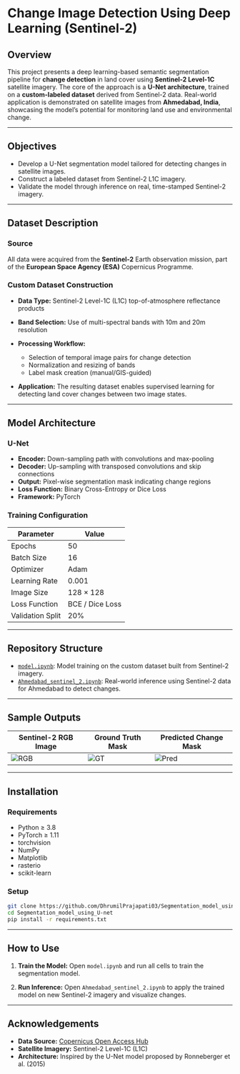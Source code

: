 # Change Image Detection Using Deep Learning (Sentinel-2)

## Overview

This project presents a deep learning-based semantic segmentation pipeline for **change detection** in land cover using **Sentinel-2 Level-1C** satellite imagery. The core of the approach is a **U-Net architecture**, trained on a **custom-labeled dataset** derived from Sentinel-2 data. Real-world application is demonstrated on satellite images from **Ahmedabad, India**, showcasing the model’s potential for monitoring land use and environmental change.

---

## Objectives

* Develop a U-Net segmentation model tailored for detecting changes in satellite images.
* Construct a labeled dataset from Sentinel-2 L1C imagery.
* Validate the model through inference on real, time-stamped Sentinel-2 imagery.

---

## Dataset Description

### Source

All data were acquired from the **Sentinel-2** Earth observation mission, part of the **European Space Agency (ESA)** Copernicus Programme.

### Custom Dataset Construction

* **Data Type:** Sentinel-2 Level-1C (L1C) top-of-atmosphere reflectance products
* **Band Selection:** Use of multi-spectral bands with 10m and 20m resolution
* **Processing Workflow:**

  * Selection of temporal image pairs for change detection
  * Normalization and resizing of bands
  * Label mask creation (manual/GIS-guided)
* **Application:** The resulting dataset enables supervised learning for detecting land cover changes between two image states.

---

## Model Architecture

### U-Net

* **Encoder:** Down-sampling path with convolutions and max-pooling
* **Decoder:** Up-sampling with transposed convolutions and skip connections
* **Output:** Pixel-wise segmentation mask indicating change regions
* **Loss Function:** Binary Cross-Entropy or Dice Loss
* **Framework:** PyTorch

### Training Configuration

| Parameter        | Value           |
| ---------------- | --------------- |
| Epochs           | 50              |
| Batch Size       | 16              |
| Optimizer        | Adam            |
| Learning Rate    | 0.001           |
| Image Size       | 128 × 128       |
| Loss Function    | BCE / Dice Loss |
| Validation Split | 20%             |

---

## Repository Structure

* [`model.ipynb`](https://github.com/DhrumilPrajapati03/Segmentation_model_using_U-net/blob/main/model.ipynb): Model training on the custom dataset built from Sentinel-2 imagery.
* [`Ahmedabad_sentinel_2.ipynb`](https://github.com/DhrumilPrajapati03/Segmentation_model_using_U-net/blob/main/Ahmedabad_sentinel_2.ipynb): Real-world inference using Sentinel-2 data for Ahmedabad to detect changes.

---

## Sample Outputs

| Sentinel-2 RGB Image   | Ground Truth Mask  | Predicted Change Mask  |
| ---------------------- | ------------------ | ---------------------- |
| ![RGB](path/to/image1) | ![GT](path/to/gt1) | ![Pred](path/to/pred1) |


---

## Installation

### Requirements

* Python ≥ 3.8
* PyTorch ≥ 1.11
* torchvision
* NumPy
* Matplotlib
* rasterio
* scikit-learn

### Setup

```bash
git clone https://github.com/DhrumilPrajapati03/Segmentation_model_using_U-net.git
cd Segmentation_model_using_U-net
pip install -r requirements.txt
```

---

## How to Use

1. **Train the Model:**
   Open `model.ipynb` and run all cells to train the segmentation model.

2. **Run Inference:**
   Open `Ahmedabad_sentinel_2.ipynb` to apply the trained model on new Sentinel-2 imagery and visualize changes.

---

## Acknowledgements

* **Data Source:** [Copernicus Open Access Hub](https://scihub.copernicus.eu/)
* **Satellite Imagery:** Sentinel-2 Level-1C (L1C)
* **Architecture:** Inspired by the U-Net model proposed by Ronneberger et al. (2015)
